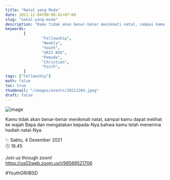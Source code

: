 ```yaml
---
title: "Natal yang Muda"
date: 2021-12-04T00:00:41+07:00
slug: "natal-yang-muda"
description: "Kamu tidak akan benar-benar menikmati natal, sampai kamu dapat melihat ke wajah Bapa dan mengatakan kepada-Nya bahwa kamu telah menerima hadiah natal-Nya."
keywords:
        [
                "Fellowship",
                "Weekly",
                "Youth",
                "GRII BSD",
                "Pemuda",
                "Christian",
                "Faith",
        ]
tags: ["Fellowship"]
math: false
toc: true
thumbnail: "/images/events/20211204.jpeg"
draft: false
---
```


![image](/images/events/20211204.jpeg)

Kamu tidak akan benar-benar menikmati natal, sampai kamu dapat melihat ke wajah Bapa dan mengatakan kepada-Nya bahwa kamu telah menerima hadiah natal-Nya.

✨ Sabtu, 4 Desember 2021\
🕓 16.45

Join us through zoom!\
https://us02web.zoom.us/j/98569521706

#YouthGRIIBSD
